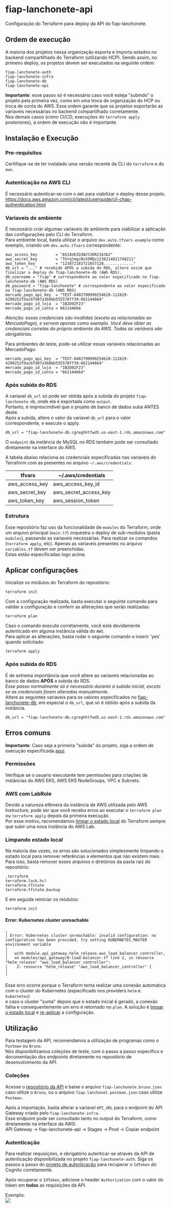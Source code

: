 # fiap-lanchonete-api

Configuração do Terraform para deploy da API do fiap-lanchonete.

## Ordem de execução

A maioria dos projetos nessa organização exporta e importa estados no backend compartilhado do Terraform (utilizando
HCP).
Sendo assim, no primeiro deploy, os projetos devem ser executados na seguinte ordem:

```
fiap-lanchonete-auth
fiap-lanchonete-infra
fiap-lanchonete-db
fiap-lanchonete-api
```

**Importante**: esse passo só é necessário caso você esteja "subindo" o projeto pela primeira vez,
como em uma troca de organização do HCP ou troca de conta do AWS.
Essa ordem garante que os projetos exportarão as variaveis necessárias no backend compartilhado corretamente.  
Nos demais casos (como CI/CD, execuções do `terraform apply` posteriores),
a ordem de execução não é importante.

## Instalação e Execução

### Pre-requisitos

Certifique-se de ter instalado uma versão recente da CLI do `terraform` e do `aws`.

### Autenticação no AWS CLI

É necessário autenticar-se com o `AWS` para viabilizar o deploy desse projeto.  
https://docs.aws.amazon.com/cli/latest/userguide/cli-chap-authentication.html

### Variaveis de ambiente

É necessário criar algumas variaveis de ambiente para viabilizar a aplicação das configurações pelo CLI do Terraform.  
Para ambiente local, basta utilizar o arquivo `dev.auto.tfvars.example` como exemplo, criando um `dev.auto.tfvars`
correspondente:

```hcl
aws_access_key        = "ASIAVEZQ3WJY2KR216362"
aws_secret_key        = "TU+qlmgcNsX5MQz1238214821748211"
aws_token_key         = "123872183721857128............."
db_url = "..." # recebido APÓS a subida do RDS, altere assim que finalizar o deploy do fiap-lanchonete-db (AWS RDS).
db_username = "fiap" # correspondente ao valor especificado no fiap-lanchonete-db (AWS RDS)
db_password = "fiap-lanchonete" # correspondente ao valor especificado no fiap-lanchonete-db (AWS RDS)
mercado_pago_api_key  = "TEST-8402790990254628-112619-4290252fdac6fd07a3b8bb555578ff39-662144664"
mercado_pago_id_loja  = "1B2D92F23"
mercado_pago_id_conta = 662144664
```

_Atenção: essas credenciais são inválidas (exceto as relacionadas ao MercadoPago), e servem apenas como exemplo.
Você deve obter as credenciais corretas do próprio ambiente da AWS. Todas as variáveis são obrigatórias._

Para ambientes de teste, pode-se utilizar essas variaveis relacionadas ao MercadoPago:

```hcl
mercado_pago_api_key  = "TEST-8402790990254628-112619-4290252fdac6fd07a3b8bb555578ff39-662144664"
mercado_pago_id_loja  = "1B2D92F23"
mercado_pago_id_conta = "662144664"
```

### Após subida do RDS

A variavel `db_url` só pode ser obtida após a subida do projeto `fiap-lanchonete-db`, onde ela é exportada como
`output`.  
Portanto, é imprescindível que o projeto de banco de dados suba ANTES deste.  
Após a subida, altere o valor da variavel `db_url` para o valor correspondente, e execute o apply.

```hcl
db_url = "fiap-lanchonete-db.cgreghhtfwd5.us-east-1.rds.amazonaws.com"
```

O `endpoint` da instância do MySQL no RDS também pode ser consultado diretamente na interface do AWS.

A tabela abaixo relaciona as credenciais especificadas nas variaveis do Terraform com as presentes no arquivo
`~/.aws/credentials`.

| tfvars         | ~/.aws/credentials    |
|----------------|-----------------------|
| aws_access_key | aws_access_key_id     |
| aws_secret_key | aws_secret_access_key |
| aws_token_key  | aws_session_token     |

### Estrutura

Esse repositório faz uso da funcionalidade de `modules` do Terraform, onde um arquivo principal (`main.tf`) orquestra o
deploy
de sub-modulos (pasta `modules`), passando as variaveis necessárias.
Para realizar os comandos (`terraform apply`, etc). Apenas as variaveis presentes no arquivo `variables.tf` devem ser
preenchidas.  
Estas estão especificadas logo acima.

## Aplicar configurações

Inicialize os módulos do Terraform do repositório:

```shell
terraform init
```

Com a configuração realizada, basta executar o seguinte comando para validar a configuração e conferir as alterações
que serão realizadas:

```shell
terraform plan
```

Caso o comando execute corretamente, você está devidamente autenticado em alguma instância válida do `AWS`.  
Para aplicar as alterações, basta rodar o seguinte comando e inserir 'yes' quando solicitado:

```shell
terraform apply
```

### Após subida do RDS

É de extrema importância que você altere as variaveis relacionadas ao banco de dados **APÓS** a subida do RDS.  
_Esse passo normalmente só é necessário durante a subida inicial, exceto se as credenciais forem alteradas
manualmente._  
Altere as seguintes variaveis para os valores especificados
no [fiap-lanchonete-db](https://github.com/fiap-9soat/fiap-lanchonete-db),
em especial o `db_url`, que só é obtido após a subida da instância.

```hcl
db_url = "fiap-lanchonete-db.cgreghhtfwd5.us-east-1.rds.amazonaws.com"
```

## Erros comuns

**Importante**: Caso seja a primeira "subida" do projeto, siga a ordem de execução
especificada [aqui](#ordem-de-execução).

### Permissões

Verifique se o usuario executante tem permissões para criações de instâncias do AWS EKS, AWS EKS NodeGroups, VPC e
Subnets.

### AWS com LabRole

Devido a natureza efêmera da instância de AWS utilizada pelo AWS Instructure, pode ser que você receba erros ao executar
o
`terraform plan` ou `terraform apply` depois da primeira execução.  
Por esse motivo, recomendamos [limpar o estado local](#limpando-estado-local) do
Terraform sempre que subir uma nova instância do AWS Lab.

### Limpando estado local

Na maioria das vezes, os erros são solucionados simplesmente limpando o estado local para remover referências a
elementos
que não existem mais.  
Para isso, basta remover esses arquivos e diretórios da pasta raiz do repositório:

```
.terraform
terraform.lock.hcl
terraform.tfstate
terraform.tfstate.backup
```

E em seguida reiniciar os módulos:

```shell
terraform init
```

#### Error: Kubernetes cluster unreachable

```
╷
│ Error: Kubernetes cluster unreachable: invalid configuration: no configuration has been provided, try setting KUBERNETES_MASTER environment variable
│
│   with module.api_gateway.helm_release.aws_load_balancer_controller,
│   on modules/api_gateway/0-load-balancer.tf line 2, in resource "helm_release" "aws_load_balancer_controller":
│    2: resource "helm_release" "aws_load_balancer_controller" {
│
╵
```

Esse erro ocorre porque o Terraform tenta realizar uma conexão automatica com o cluster do Kubernetes (especificado nos
providers `helm` e `kubernetes`)  
e caso o cluster "suma" depois que o estado inicial é gerado, a conexão falha e consequentemente um erro é retornado no
`plan`.
A solução é [limpar o estado local](#limpando-estado-local) e [re-aplicar](#aplicar-configurações) a configuração.

## Utilização

Para testagem da API, recomendamos a utilização de programas como o `Postman` ou `Bruno`.  
Nós disponibilizamos coleções de teste, com o passo a passo especifico e documentação dos endpoints diretamente no repositório 
de desenvolvimento da API.  

### Coleções
Acesse o [repositório da API](https://github.com/fiap-9soat/fiap-lanchonete?tab=readme-ov-file#utiliza%C3%A7%C3%A3o) 
e baixe o arquivo `fiap-lanchonete.bruno.json` caso utilize o `Bruno`, ou o arquivo `fiap-lanchonet.postman.json` caso utilize `Postman`.  

Após a importação, basta alterar a variavel `API_URL` para o endpoint do API Gateway criado pelo `fiap-lanchonete-infra`.  
Esse endpoint pode ser consultado tanto no output do Terraform, como diretamente na interface da AWS:  
API Gateway -> fiap-lanchonete-api -> Stages -> Prod -> Copiar endpoint

### Autenticação
Para realizar requisições, é obrigatório autenticar-se através da API de autenticação disponibilizada no projeto `fiap-lanchonete-auth`.
Siga os passos a passo do [projeto de autenticação](https://github.com/fiap-9soat/fiap-lanchonete-auth) para recuperar o `IdToken` do Cognito corretamente.  

Após recuperar o `IdToken`, adicione o header `Authorization` com o valor do token em **todas** as requisições da API.

Exemplo:  
![](/public/img/exemplo_header_authorization.png)
